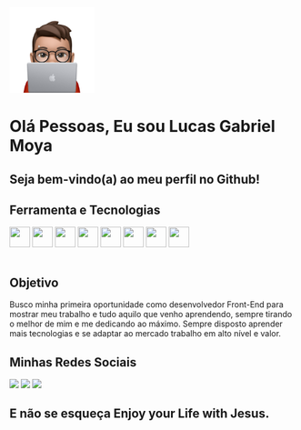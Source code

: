 <img width="150"  src="./design/avatar.png">

# Olá Pessoas, Eu sou Lucas Gabriel Moya

## Seja bem-vindo(a) ao meu perfil no Github!

## Ferramenta e Tecnologias

<div style="display: inline_block">
    <img width="36" height="36" src="https://cdn.jsdelivr.net/gh/devicons/devicon/icons/html5/html5-original.svg" />
    <img width="36" height="36" src="https://cdn.jsdelivr.net/gh/devicons/devicon/icons/css3/css3-original.svg" />
    <img width="36" height="36" src="https://cdn.jsdelivr.net/gh/devicons/devicon/icons/javascript/javascript-original.svg" />
    <img width="36" height="36" src="https://cdn.jsdelivr.net/gh/devicons/devicon/icons/typescript/typescript-original.svg" />
    <img width="36" height="36" src="https://cdn.jsdelivr.net/gh/devicons/devicon/icons/nodejs/nodejs-original.svg" />
    <img width="36" height="36" src="https://cdn.jsdelivr.net/gh/devicons/devicon/icons/react/react-original.svg" />
    <img width="36" height="36" src="https://cdn.jsdelivr.net/gh/devicons/devicon/icons/git/git-original.svg" />
    <img width="36" height="36" src="https://cdn.jsdelivr.net/gh/devicons/devicon/icons/mysql/mysql-original.svg" />
          
          
</div></br>

## Objetivo

Busco minha primeira oportunidade como desenvolvedor Front-End para mostrar meu trabalho e tudo aquilo que venho aprendendo, sempre tirando o melhor de mim e me dedicando ao máximo.
Sempre disposto aprender mais tecnologias e se adaptar ao mercado trabalho em alto nível e valor.

## Minhas Redes Sociais

<nav>
    <a href="https://www.instagram.com/lucasgmoya" target="_blank"><img loading="lazy" src="https://img.shields.io/badge/-Instagram-%23E4405F?style=for-the-badge&logo=instagram&logoColor=white" target="_blank"></a>
    <a href="https://www.linkedin.com/in/lucasgabrielmoya" target="_blank"><img loading="lazy" src="https://img.shields.io/badge/-LinkedIn-%230077B5?style=for-the-badge&logo=linkedin&logoColor=white" target="_blank"></a>
    <a href="https://codepen.io/lukinhagabriel/pens/public" target="_blank"><img loading="lazy" src="https://img.shields.io/badge/Codepen-000000?style=for-the-badge&logo=codepen&logoColor=white " target="_blank"></a>
</nav>

## E não se esqueça Enjoy your Life with Jesus.
